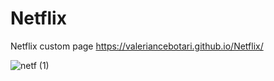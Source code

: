 # Netflix
Netflix custom page https://valeriancebotari.github.io/Netflix/

![netf (1)](https://user-images.githubusercontent.com/102660740/160838150-1d31e5ec-1ed9-4908-bc0a-14627be3e33f.jpg)

